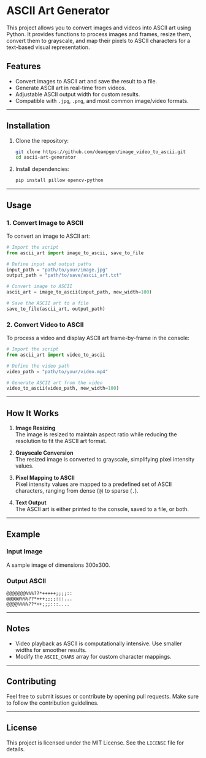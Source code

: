 # ASCII Art Generator

This project allows you to convert images and videos into ASCII art using Python. It provides functions to process images and frames, resize them, convert them to grayscale, and map their pixels to ASCII characters for a text-based visual representation.

## Features

- Convert images to ASCII art and save the result to a file.
- Generate ASCII art in real-time from videos.
- Adjustable ASCII output width for custom results.
- Compatible with `.jpg`, `.png`, and most common image/video formats.

---

## Installation

1. Clone the repository:

   ```bash
   git clone https://github.com/deampgen/image_video_to_ascii.git
   cd ascii-art-generator
   ```

2. Install dependencies:

   ```bash
   pip install pillow opencv-python
   ```

---

## Usage

### 1. Convert Image to ASCII

To convert an image to ASCII art:

```python
# Import the script
from ascii_art import image_to_ascii, save_to_file

# Define input and output paths
input_path = "path/to/your/image.jpg"
output_path = "path/to/save/ascii_art.txt"

# Convert image to ASCII
ascii_art = image_to_ascii(input_path, new_width=100)

# Save the ASCII art to a file
save_to_file(ascii_art, output_path)
```

### 2. Convert Video to ASCII

To process a video and display ASCII art frame-by-frame in the console:

```python
# Import the script
from ascii_art import video_to_ascii

# Define the video path
video_path = "path/to/your/video.mp4"

# Generate ASCII art from the video
video_to_ascii(video_path, new_width=100)
```

---

## How It Works

1. **Image Resizing**  
   The image is resized to maintain aspect ratio while reducing the resolution to fit the ASCII art format.

2. **Grayscale Conversion**  
   The resized image is converted to grayscale, simplifying pixel intensity values.

3. **Pixel Mapping to ASCII**  
   Pixel intensity values are mapped to a predefined set of ASCII characters, ranging from dense (`@`) to sparse (`.`).

4. **Text Output**  
   The ASCII art is either printed to the console, saved to a file, or both.

---

## Example

### Input Image
A sample image of dimensions 300x300.

### Output ASCII
```plaintext
@@@@@@@%%%??*+++++;;;;::
@@@@@%%%??*+++;;;;:::...
@@@@%%%%??*++;;;:::....
```

---

## Notes

- Video playback as ASCII is computationally intensive. Use smaller widths for smoother results.
- Modify the `ASCII_CHARS` array for custom character mappings.

---

## Contributing

Feel free to submit issues or contribute by opening pull requests. Make sure to follow the contribution guidelines.

---

## License

This project is licensed under the MIT License. See the `LICENSE` file for details.
